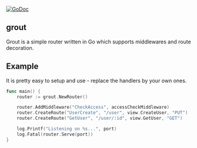 [![GoDoc](https://godoc.org/github.com/j0h/grout?status.svg)](https://godoc.org/github.com/j0h/grout)
## grout
Grout is a simple router written in Go which supports middlewares and route decoration.

## Example
It is pretty easy to setup and use - replace the handlers by your own ones.
```Go
func main() {
    router := grout.NewRouter()

    router.AddMiddleware("CheckAccess", accessCheckMiddleware)
    router.CreateRoute("UserCreate", "/user", view.CreateUser, "PUT")
    router.CreateRoute("GetUser", "/user/:id", view.GetUser, "GET")

    log.Printf("Listening on %s...", port)
    log.Fatal(router.Serve(port))
}
```


